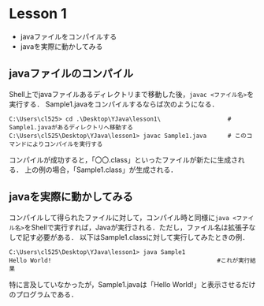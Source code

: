 # Lesson 1

- javaファイルをコンパイルする
- javaを実際に動かしてみる

## javaファイルのコンパイル
Shell上でjavaファイルあるディレクトリまで移動した後，`javac <ファイル名>`を実行する．
Sample1.javaをコンパイルするならば次のようになる．

```
C:\Users\cl525> cd .\Desktop\YJava\lesson1\                   # Sample1.javaがあるディレクトリへ移動する
C:\Users\cl525\Desktop\YJava\lesson1> javac Sample1.java      # このコマンドによりコンパイルを実行する

```

コンパイルが成功すると，「〇〇.class」といったファイルが新たに生成される．
上の例の場合，「Sample1.class」が生成される．


## javaを実際に動かしてみる
コンパイルして得られたファイルに対して，コンパイル時と同様に`java <ファイル名>`をShellで実行すれば，Javaが実行される．ただし，ファイル名は拡張子なしで記す必要がある．
以下はSample1.classに対して実行してみたときの例．

```
C:\Users\cl525\Desktop\YJava\lesson1> java Sample1
Hello World!                                               #これが実行結果
```

特に言及していなかったが，Sample1.javaは「Hello World!」と表示させるだけのプログラムである．


